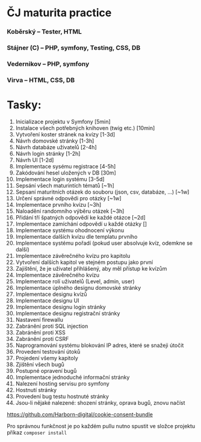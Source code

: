 # ČJ maturita practice


### Koběrský – Tester, HTML
### Stájner (C) – PHP, symfony, Testing, CSS, DB
### Vedernikov – PHP, symfony
### Virva – HTML, CSS, DB

# Tasky:

1. Inicializace projektu v Symfony [5min]
2. Instalace všech potřebných knihoven (twig etc.) [10min]
3. Vytvoření koster stránek na kvízy [1-3d]
4. Návrh domovské stránky [1-3h]
5. Návrh databáze uživatelů [2-4h]
6. Návrh login stránky [1-2h]
7. Návrh UI [1-2d]
8. Implementace sysému registrace [4-5h]
9. Zakódování hesel uložených v DB [30m]
10. Implementace login systému [3-5d]
11. Sepsání všech maturintích tématů [~1h]
12. Sepsaní maturitních otázek do souboru (json, csv, databáze, …) [~1w]
13. Určení správné odpovědi pro otázky [~1w]
14. Implementace prvního kvízu [~3h]
15. Naloadění randomního výběru otázek [~3h]
16. Přidání tří špatných odpovědí ke každé otázce [~2d]
17. Implementace zamíchání odpovědí u každé otázky []
18. Implementace systému ohodnocení výkonu
19. Implementace dalších kvízu dle templatu prvního
20. Implementace systému pořadí (pokud user absolvuje kvíz, odemkne se další)
21. Implementace závěrečného kvízu pro kapitolu
22. Vytvoření dalších kapitol ve stejném postupu jako první
23. Zajištění, že je uživatel přihlášený, aby měl přístup ke kvízům
24. Implementace závěrečného kvízu
25. Implementace rolí uživatelů (Level, admin, user)
26. Implementace úplného designu domovské stránky
27. Implementace designu kvízů
28. Implementace designu UI
29. Implementace designu login stránky
30. Implementace designu registrační stránky
31. Nastavení firewallu
32. Zabránění proti SQL injection
33. Zabránění proti XSS
34. Zabránění proti CSRF
35. Naprogramování systému blokování IP adres, které se snažeji útočit
36. Provedení testování útoků
37. Projedení všemy kapitoly
38. Zjištění všech bugů
39. Postupné opravení bugů
40. Implementace jednoduché informační stránky
41. Nalezení hosting servisu pro symfony
42. Hostnutí stránky
43. Provedení bug testu hostnuté stránky
44. Jsou-li nějaké nalezené: shození stránky, oprava bugů, znovu načíst

https://github.com/Harborn-digital/cookie-consent-bundle

Pro správnou funkčnost je po každém pullu nutno spustit ve složce projektu příkaz 
```composer install``` 
